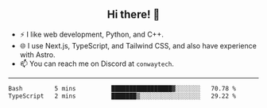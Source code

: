 <h2 align="center">Hi there! 👋</h2>

- ⚡ I like web development, Python, and C++.
- 🌐 I use Next.js, TypeScript, and Tailwind CSS, and also have experience with Astro.
- 📫 You can reach me on Discord at <code>conwaytech</code>.

***

<!--START_SECTION:waka-->

```txt
Bash         5 mins          █████████████████▓░░░░░░░   70.78 %
TypeScript   2 mins          ███████▒░░░░░░░░░░░░░░░░░   29.22 %
```

<!--END_SECTION:waka-->

